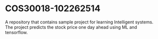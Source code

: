 # COS30018-102262514
A repository that contains sample project for learning Intelligent systems. The project predicts the stock price one day ahead using ML and tensorflow. 
